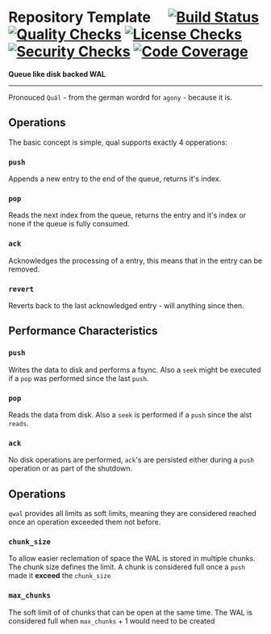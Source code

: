 # Repository Template&emsp; [![Build Status]][tests.yml] [![Quality Checks]][checks.yml] [![License Checks]][licenses.yml] [![Security Checks]][security.yaml] [![Code Coverage]][coveralls.io]

[Build Status]: https://github.com/tremor-rs/qwal/workflows/Tests/badge.svg
[tests.yml]: https://github.com/tremor-rs/qwal/actions/workflows/tests.yml
[Quality Checks]: https://github.com/tremor-rs/qwal/workflows/Checks/badge.svg
[checks.yml]: https://github.com/tremor-rs/qwal/actions/workflows/checks.yml
[License Checks]: https://github.com/tremor-rs/qwal/workflows/License%20audit/badge.svg
[licenses.yml]: https://github.com/tremor-rs/qwal/actions/workflows/licenses.yaml
[Security Checks]: https://github.com/tremor-rs/qwal/workflows/Security%20audit/badge.svg
[security.yaml]: https://github.com/tremor-rs/qwal/actions/workflows/security.yaml
[code coverage]: https://coveralls.io/repos/github/tremor-rs/qwal/badge.svg?branch=main
[coveralls.io]: https://coveralls.io/github/tremor-rs/qwal?branch=main

**Queue like disk backed WAL**

---

Pronouced `Quál` - from the german wordrd for `agony` - because it is.



## Operations

The basic concept is simple, qual supports exactly 4 opperations:

### `push` 

Appends a new entry to the end of the queue, returns it's index.

### `pop`

Reads the next index from the queue, returns the entry and it's index or none if the queue
is fully consumed.

### `ack`

Acknowledges the processing of a entry, this means that in the entry can be removed.

### `revert`

Reverts back to the last acknowledged entry - will anything since then.


## Performance Characteristics

### `push`

Writes the data to disk and performs a fsync. Also a `seek` might be executed if a `pop` was 
performed  since the last `push`.

### `pop`

Reads the data from disk. Also a `seek` is performed if a `push` since the alst `reads`.

### `ack`

No disk operations are performed, `ack`'s are persisted either during a `push` operation or
as part of the shutdown.

## Operations

`qwal` provides all limits as soft limits, meaning they are considered reached once an operation
exceeded them not before.

### `chunk_size`

To allow easier reclemation of space the WAL is stored in multiple chunks. The chunk size
defines the limit. A chunk is considered full once a `push` made it **exceed** the `chunk_size`

### `max_chunks`

The soft limit of of chunks that can be open at the same time. The WAL is considered full when
`max_chunks` + 1 would need to be created

